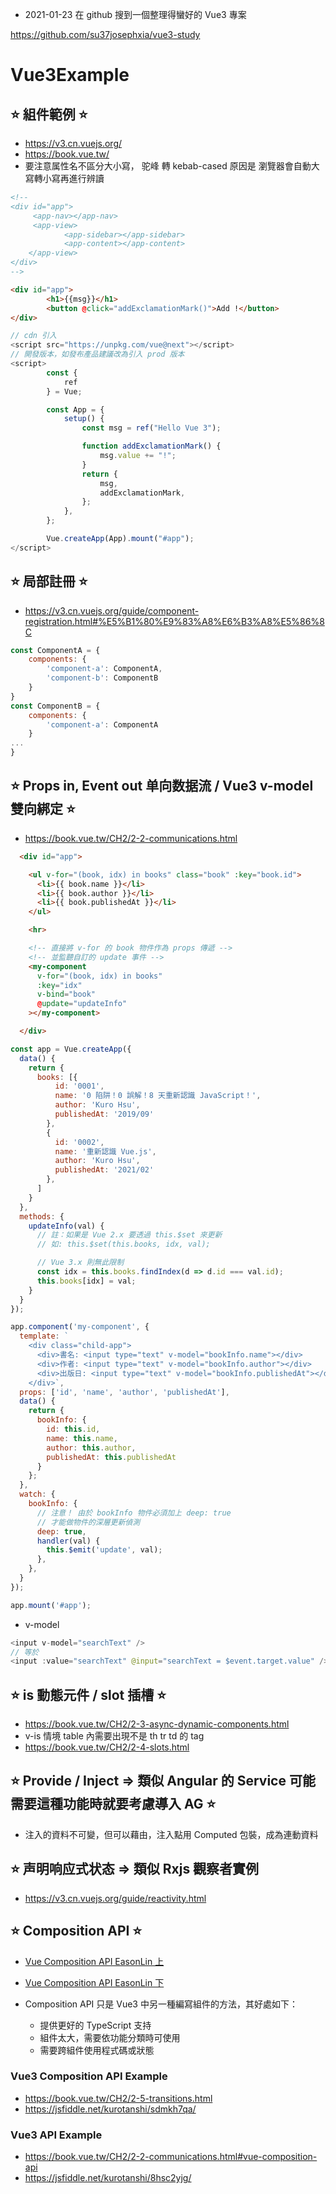 * 2021-01-23 在 github 搜到一個整理得蠻好的 Vue3 專案

<https://github.com/su37josephxia/vue3-study>

# Vue3Example

## ⭐ 組件範例 ⭐

* <https://v3.cn.vuejs.org/>
* <https://book.vue.tw/>
* 要注意属性名不區分大小寫， 驼峰 轉 kebab-cased 原因是 瀏覽器會自動大寫轉小寫再進行辨讀

```html
<!--
<div id="app">
     <app-nav></app-nav>
     <app-view>
            <app-sidebar></app-sidebar>
            <app-content></app-content>
    </app-view>
</div>
-->

<div id="app">
        <h1>{{msg}}</h1>
        <button @click="addExclamationMark()">Add !</button>
</div>
```

```js
// cdn 引入
<script src="https://unpkg.com/vue@next"></script>
// 開發版本，如發布產品建議改為引入 prod 版本
<script>
        const {
            ref
        } = Vue;

        const App = {
            setup() {
                const msg = ref("Hello Vue 3");

                function addExclamationMark() {
                    msg.value += "!";
                }
                return {
                    msg,
                    addExclamationMark,
                };
            },
        };

        Vue.createApp(App).mount("#app");
</script>
```

## ⭐ 局部註冊 ⭐

* <https://v3.cn.vuejs.org/guide/component-registration.html#%E5%B1%80%E9%83%A8%E6%B3%A8%E5%86%8C>

```js
const ComponentA = {
    components: {
        'component-a': ComponentA,
        'component-b': ComponentB
    }
}
const ComponentB = {
    components: {
        'component-a': ComponentA
    }
...
}
```

## ⭐ Props in, Event out 单向数据流 / Vue3 v-model 雙向綁定 ⭐

* <https://book.vue.tw/CH2/2-2-communications.html>

```html
  <div id="app">

    <ul v-for="(book, idx) in books" class="book" :key="book.id">
      <li>{{ book.name }}</li>
      <li>{{ book.author }}</li>
      <li>{{ book.publishedAt }}</li>
    </ul>

    <hr>

    <!-- 直接將 v-for 的 book 物件作為 props 傳遞 -->
    <!-- 並監聽自訂的 update 事件 -->
    <my-component
      v-for="(book, idx) in books"
      :key="idx"
      v-bind="book"
      @update="updateInfo"
    ></my-component>

  </div>
```

```js
const app = Vue.createApp({
  data() {
    return {
      books: [{
          id: '0001',
          name: '0 陷阱！0 誤解！8 天重新認識 JavaScript！',
          author: 'Kuro Hsu',
          publishedAt: '2019/09'
        },
        {
          id: '0002',
          name: '重新認識 Vue.js',
          author: 'Kuro Hsu',
          publishedAt: '2021/02'
        },
      ]
    }
  },
  methods: {
    updateInfo(val) {
      // 註：如果是 Vue 2.x 要透過 this.$set 來更新
      // 如: this.$set(this.books, idx, val);

      // Vue 3.x 則無此限制
      const idx = this.books.findIndex(d => d.id === val.id);
      this.books[idx] = val;
    }
  }
});

app.component('my-component', {
  template: `
    <div class="child-app">
      <div>書名: <input type="text" v-model="bookInfo.name"></div>
      <div>作者: <input type="text" v-model="bookInfo.author"></div>
      <div>出版日: <input type="text" v-model="bookInfo.publishedAt"></div>
    </div>`,
  props: ['id', 'name', 'author', 'publishedAt'],
  data() {
    return {
      bookInfo: {
        id: this.id,
        name: this.name,
        author: this.author,
        publishedAt: this.publishedAt
      }
    };
  },
  watch: {
    bookInfo: {
      // 注意！ 由於 bookInfo 物件必須加上 deep: true
      // 才能做物件的深層更新偵測
      deep: true,
      handler(val) {
        this.$emit('update', val);
      },
    },
  }
});

app.mount('#app');
```

* v-model

```java
<input v-model="searchText" />
// 等於
<input :value="searchText" @input="searchText = $event.target.value" />
```

## ⭐ is 動態元件 / slot 插槽 ⭐

* <https://book.vue.tw/CH2/2-3-async-dynamic-components.html>
* v-is 情境 table 內需要出現不是 th tr td 的 tag
* <https://book.vue.tw/CH2/2-4-slots.html>

## ⭐ Provide / Inject => 類似 Angular 的 Service 可能需要這種功能時就要考慮導入 AG ⭐

* 注入的資料不可變，但可以藉由，注入點用 Computed 包裝，成為連動資料

## ⭐ 声明响应式状态 => 類似 Rxjs 觀察者實例

* <https://v3.cn.vuejs.org/guide/reactivity.html>

## ⭐ Composition API ⭐

* [Vue Composition API EasonLin 上](https://uu9924079.medium.com/vue-composition-api-%E7%AD%86%E8%A8%98-%E4%B8%8A-d60eabe3f469)
* [Vue Composition API EasonLin 下](https://uu9924079.medium.com/vue-composition-api-%E7%AD%86%E8%A8%98-%E4%B8%8B-4f7e25cdd14)

* Composition API 只是 Vue3 中另一種編寫組件的方法，其好處如下：
  * 提供更好的 TypeScript 支持
  * 組件太大，需要依功能分類時可使用
  * 需要跨組件使用程式碼或狀態

### Vue3 Composition API Example

* <https://book.vue.tw/CH2/2-5-transitions.html>
* <https://jsfiddle.net/kurotanshi/sdmkh7qa/>

### Vue3 API Example

* <https://book.vue.tw/CH2/2-2-communications.html#vue-composition-api>
* <https://jsfiddle.net/kurotanshi/8hsc2yjg/>
